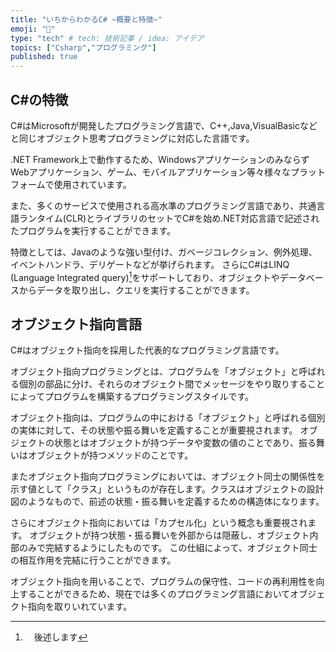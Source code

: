 ```yaml
---
title: "いちからわかるC# ~概要と特徴~"
emoji: "🎉"
type: "tech" # tech: 技術記事 / idea: アイデア
topics: ["Csharp","プログラミング"]
published: true
---
```


## C#の特徴

C#はMicrosoftが開発したプログラミング言語で、C++,Java,VisualBasicなどと同じオブジェクト思考プログラミングに対応した言語です。

.NET Framework上で動作するため、WindowsアプリケーションのみならずWebアプリケーション、ゲーム、モバイルアプリケーション等々様々なプラットフォームで使用されています。

また、多くのサービスで使用される高水準のプログラミング言語であり、共通言語ランタイム(CLR)とライブラリのセットでC#を始め.NET対応言語で記述されたプログラムを実行することができます。

特徴としては、Javaのような強い型付け、ガベージコレクション、例外処理、イベントハンドラ、デリゲートなどが挙げられます。
さらにC#はLINQ (Language Integrated query)[^1]をサポートしており、オブジェクトやデータベースからデータを取り出し、クエリを実行することができます。

[^1]:　後述します

## オブジェクト指向言語

C#はオブジェクト指向を採用した代表的なプログラミング言語です。

オブジェクト指向プログラミングとは、プログラムを「オブジェクト」と呼ばれる個別の部品に分け、それらのオブジェクト間でメッセージをやり取りすることによってプログラムを構築するプログラミングスタイルです。

オブジェクト指向は、プログラムの中における「オブジェクト」と呼ばれる個別の実体に対して、その状態や振る舞いを定義することが重要視されます。
オブジェクトの状態とはオブジェクトが持つデータや変数の値のことであり、振る舞いはオブジェクトが持つメソッドのことです。

またオブジェクト指向プログラミングにおいては、オブジェクト同士の関係性を示す値として「クラス」というものが存在します。クラスはオブジェクトの設計図のようなもので、前述の状態・振る舞いを定義するための構造体になります。

さらにオブジェクト指向においては「カプセル化」という概念も重要視されます。
オブジェクトが持つ状態・振る舞いを外部からは隠蔽し、オブジェクト内部のみで完結するようにしたものです。
この仕組によって、オブジェクト同士の相互作用を完結に行うことができます。

オブジェクト指向を用いることで、プログラムの保守性、コードの再利用性を向上することができるため、現在では多くのプログラミング言語においてオブジェクト指向を取りいれています。
